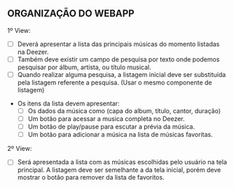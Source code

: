 ## ORGANIZAÇÃO DO WEBAPP

1º View:
  - [ ]  Deverá apresentar a lista das principais músicas do momento listadas na Deezer.
  - [ ]  Também deve existir um campo de pesquisa por texto onde podemos pesquisar por álbum, artista, ou título musical.
  - [ ]  Quando realizar alguma pesquisa, a listagem inicial deve ser substituída pela listagem referente a pesquisa. (Usar o mesmo componente de listagem)
  
  * Os itens da lista devem apresentar:
    - [ ]  Os dados da música como (capa do album, título, cantor, duração)
    - [ ]  Um botão para acessar a musica completa no Deezer.
    - [ ]  Um botão de play/pause para escutar a prévia da música.
    - [ ]  Um botão para adicionar a música na lista de músicas favoritas.

2º View:
  - [ ]  Será apresentada a lista com as músicas escolhidas pelo usuário na tela principal. A listagem deve ser semelhante a da tela inicial, porém deve mostrar o botão para remover da lista de favoritos.